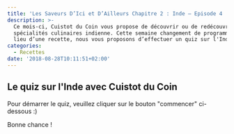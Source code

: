 ```yaml
---
title: 'Les Saveurs D’Ici et D’Ailleurs Chapitre 2 : Inde – Episode 4 : Quiz Inde'
description: >-
  Ce mois-ci, Cuistot du Coin vous propose de découvrir ou de redécouvrir des
  spécialités culinaires indienne. Cette semaine changement de programme ! Au
  lieu d’une recette, nous vous proposons d’effectuer un quiz sur l'Inde.
categories:
  - Recettes
date: '2018-08-28T10:11:51+02:00'
---
```

## Le quiz sur l'Inde avec Cuistot du Coin

Pour démarrer le quiz, veuillez cliquer sur le bouton "commencer" ci-dessous :)



Bonne chance !
